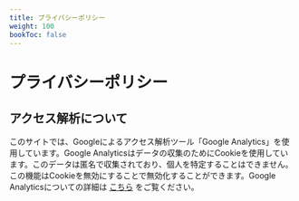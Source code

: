 ```yaml
---
title: プライバシーポリシー
weight: 100
bookToc: false
---
```


# プライバシーポリシー

## アクセス解析について
このサイトでは、Googleによるアクセス解析ツール「Google Analytics」を使用しています。Google Analyticsはデータの収集のためにCookieを使用しています。このデータは匿名で収集されており、個人を特定することはできません。
この機能はCookieを無効にすることで無効化することができます。Google Analyticsについての詳細は [こちら](https://policies.google.com/technologies/ads?hl=ja) をご覧ください。